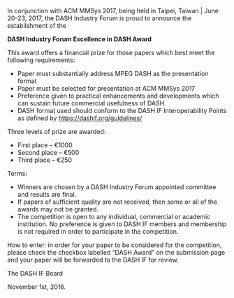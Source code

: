 

In conjunction with ACM MMSys 2017, being held in Taipei, Taiwan | June 20-23, 2017, the DASH Industry Forum is proud to announce the establishment of the

**DASH Industry Forum Excellence in DASH Award**

This award offers a financial prize for those papers which best meet the following requirements:

* Paper must substantially address MPEG DASH as the presentation format
* Paper must be selected for presentation at ACM MMSys 2017
* Preference given to practical enhancements and developments which can sustain future commercial usefulness of DASH.
* DASH format used should conform to the DASH IF Interoperability Points as defined by https://dashif.org/guidelines/

Three levels of prize are awarded:

* First place – €1000
* Second place – €500
* Third place – €250

Terms:

* Winners are chosen by a DASH Industry Forum appointed committee and results are final.
* If papers of sufficient quality are not received, then some or all of the awards may not be granted.
* The competition is open to any individual, commercial or academic institution. No preference is given to DASH IF members and membership is not required in order to participate in the competition.

How to enter: in order for your paper to be considered for the competition, please check the checkbox labelled “DASH Award” on the submission page and your paper will be forwarded to the DASH IF for review.

The DASH IF Board

November 1st, 2016.
